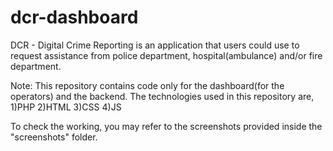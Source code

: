 # dcr-dashboard

DCR - Digital Crime Reporting is an application that users could use to request assistance from police department, hospital(ambulance) and/or fire department.

Note: This repository contains code only for the dashboard(for the operators) and the backend. The technologies used in this repository are,
1)PHP
2)HTML
3)CSS
4)JS

To check the working, you may refer to the screenshots provided inside the "screenshots" folder.
